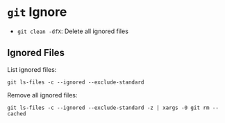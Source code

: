 # `git` Ignore

- `git clean -dfX`: Delete all ignored files

## Ignored Files

List ignored files:

    git ls-files -c --ignored --exclude-standard

Remove all ignored files:

    git ls-files -c --ignored --exclude-standard -z | xargs -0 git rm --cached
